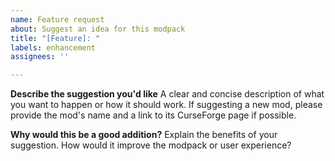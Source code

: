 ```yaml
---
name: Feature request
about: Suggest an idea for this modpack
title: "[Feature]: "
labels: enhancement
assignees: ''

---
```


**Describe the suggestion you'd like**
A clear and concise description of what you want to happen or how it should work. If suggesting a new mod, please provide the mod's name and a link to its CurseForge page if possible.

**Why would this be a good addition?**
Explain the benefits of your suggestion. How would it improve the modpack or user experience?
